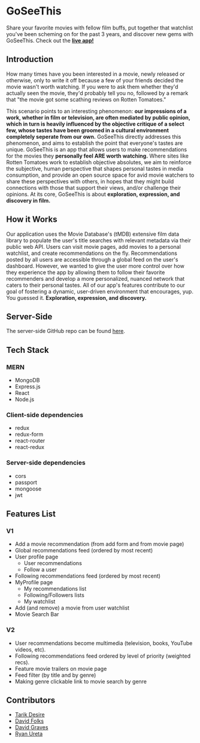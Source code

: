 # GoSeeThis
Share your favorite movies with fellow film buffs, put together that watchlist you've been scheming on for the past 3 years, and discover new gems with GoSeeThis. Check out the **[live app!](https://goseethis-client.herokuapp.com/)**

## Introduction
How many times have you been interested in a movie, newly released or otherwise, only to write it off because a few of your friends decided the movie wasn't worth watching. If you were to ask them whether they'd actually seen the movie, they'd probably tell you no, followed by a remark that "the movie got some scathing reviews on Rotten Tomatoes."

This scenario points to an interesting phenomenon: **our impressions of a work, whether in film or television, are often mediated by public opinion, which in turn is heavily influenced by the objective critique of a select few, whose tastes have been groomed in a cultural environment completely seperate from our own.** GoSeeThis directly addresses this phenomenon, and aims to establish the point that everyone's tastes are unique. GoSeeThis is an app that allows users to make recommendations for the movies they **personally feel ARE worth watching.** Where sites like Rotten Tomatoes work to establish objective absolutes, we aim to reinforce the subjective, human perspective that shapes personal tastes in media consumption, and provide an open source space for avid movie watchers to share these perspectives with others, in hopes that they might build connections with those that support their views, and/or challenge their opinions. At its core, GoSeeThis is about **exploration, expression, and discovery in film.**

## How it Works
Our application uses the Movie Database's (tMDB) extensive film data library to populate the user's title searches with relevant metadata via their public web API. Users can visit movie pages, add movies to a personal watchlist, and create recommendations on the fly. Recommendations posted by all users are accessible through a global feed on the user's dashboard. However, we wanted to give the user more control over how they experience the app by allowing them to follow their favorite recommenders and develop a more personalized, nuanced network that caters to their personal tastes. All of our app's features contribute to our goal of fostering a dynamic, user-driven environment that encourages, yup. You guessed it. **Exploration, expression, and discovery.**

## Server-Side
The server-side GitHub repo can be found [here](https://github.com/thinkful-ei23/GoSeeThis-server).

## Tech Stack
### MERN
* MongoDB
* Express.js
* React
* Node.js

### Client-side dependencies
* redux
* redux-form
* react-router
* react-redux

### Server-side dependencies
* cors
* passport
* mongoose
* jwt

## Features List
### V1
* Add a movie recommendation (from add form and from movie page)
* Global recommendations feed (ordered by most recent)
* User profile page
  * User recommendations
  * Follow a user
* Following recommendations feed (ordered by most recent)
* MyProfile page
  * My recommendations list
  * Following/Followers lists
  * My watchlist
* Add (and remove) a movie from user watchlist
* Movie Search Bar

### V2
* User recommendations become multimedia (television, books, YouTube videos, etc).
* Following recommendations feed ordered by level of priority (weighted recs).
* Feature movie trailers on movie page
* Feed filter (by title and by genre)
* Making genre clickable link to movie search by genre

## Contributors
* [Tarik Desire](https://github.com/tdesire)
* [David Folks](https://github.com/DFolks)
* [David Graves](https://github.com/DaGraves)
* [Ryan Ureta](https://github.com/rcureta)
